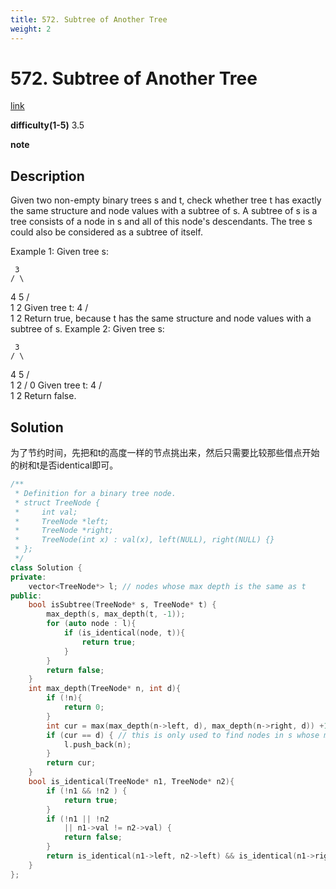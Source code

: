 ```yaml
---
title: 572. Subtree of Another Tree
weight: 2
---
```

# 572. Subtree of Another Tree
[link](https://leetcode.com/problems/subtree-of-another-tree/)

**difficulty(1-5)**
3.5

**note**

## Description
Given two non-empty binary trees s and t, check whether tree t has exactly the same structure and node values with a subtree of s. A subtree of s is a tree consists of a node in s and all of this node's descendants. The tree s could also be considered as a subtree of itself.

Example 1:
Given tree s:

     3
    / \
   4   5
  / \
 1   2
Given tree t:
   4 
  / \
 1   2
Return true, because t has the same structure and node values with a subtree of s.
Example 2:
Given tree s:

     3
    / \
   4   5
  / \
 1   2
    /
   0
Given tree t:
   4
  / \
 1   2
Return false.

## Solution
为了节约时间，先把和t的高度一样的节点挑出来，然后只需要比较那些借点开始的树和t是否identical即可。

```c++
/**
 * Definition for a binary tree node.
 * struct TreeNode {
 *     int val;
 *     TreeNode *left;
 *     TreeNode *right;
 *     TreeNode(int x) : val(x), left(NULL), right(NULL) {}
 * };
 */
class Solution {
private:
    vector<TreeNode*> l; // nodes whose max depth is the same as t
public:
    bool isSubtree(TreeNode* s, TreeNode* t) {
        max_depth(s, max_depth(t, -1));
        for (auto node : l){
            if (is_identical(node, t)){
                return true;
            }
        }
        return false;
    }
    int max_depth(TreeNode* n, int d){
        if (!n){
            return 0;
        }
        int cur = max(max_depth(n->left, d), max_depth(n->right, d)) +1;
        if (cur == d) { // this is only used to find nodes in s whose max depth is t's max depth
            l.push_back(n);
        }
        return cur;
    }
    bool is_identical(TreeNode* n1, TreeNode* n2){
        if (!n1 && !n2 ) {
            return true;
        }
        if (!n1 || !n2 
            || n1->val != n2->val) {
            return false;
        }
        return is_identical(n1->left, n2->left) && is_identical(n1->right, n2->right);
    }
};
```